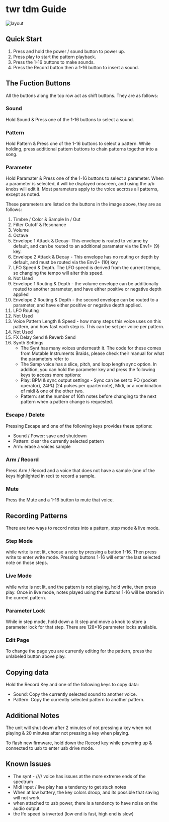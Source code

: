 # twr tdm Guide

![layout](https://user-images.githubusercontent.com/1597/217648968-f9a99f64-c31c-4133-81ce-2ff4c84cad0c.png)

## Quick Start
1. Press and hold the power / sound button to power up.
2. Press play to start the pattern playback.
3. Press the 1-16 buttons to make sounds.
4. Press the Record button then a 1-16 button to insert a sound.

## The Fuction Buttons

All the buttons along the top row act as shift buttons. They are as follows:

### Sound
Hold Sound & Press one of the 1-16 buttons to select a sound.

### Pattern
Hold Pattern & Press one of the 1-16 buttons to select a pattern.
While holding, press additional pattern buttons to chain patterns together into a song.

### Parameter
Hold Paramater & Press one of the 1-16 buttons to select a parameter. When a parameter is selected, it will be displayed onscreen, and using the a/b knobs will edit it. Most parameters apply to the voice accross all patterns, except as noted.

These parameters are listed on the buttons in the image above, they are as follows:
1. Timbre / Color & Sample In / Out
2. Filter Cutoff & Resonance
3. Volume
4. Octave
5. Envelope 1 Attack & Decay- This envelope is routed to volume by default, and can be routed to an additional paramater via the Env1+ (9) key.
6. Envelope 2 Attack & Decay - This envelope has no routing or depth by default, and must be routed via the Env2+ (10) key
7. LFO Speed & Depth. The LFO speed is derived from the current tempo, so changing the tempo will alter this speed.
8. Not Used
9. Envelope 1 Routing & Depth - the volume envelope can be additionally routed to another parameter, and have either positive or negative depth applied
10. Envelope 2 Routing & Depth - the second envelope can be routed to a parameter, and have either positive or negative depth applied.
11. LFO Routing
12. Not Used
13. Voice Pattern Length & Speed - how many steps this voice uses on this pattern, and how fast each step is. This can be set per voice per pattern.
14. Not Used
15. FX Delay Send & Reverb Send
16. Synth Settings
	- The Synt has many voices underneath it. The code for these comes from Mutable Instruments Braids, please check their manual for what the parameters refer to
	- The Samp voice has a slice, pitch, and loop length sync option.
In addition, you can hold the parameter key and press the following keys to access more options:
	- Play: BPM & sync output settings - Sync can be set to PO (pocket operator), 24PQ (24 pulses per quarternote), Midi, or a combination of midi & one of the other two.
	- Pattern: set the number of 16th notes before changing to the next pattern when a pattern change is requested.

### Escape / Delete
Pressing Escape and one of the following keys provides these options:

- Sound / Power: save and shutdown
- Pattern: clear the currently selected pattern
- Arm: erase a voices sample

### Arm / Record
Press Arm / Record and a voice that does not have a sample (one of the keys highlighted in red) to record a sample.

### Mute
Press the Mute and a 1-16 button to mute that voice.

## Recording Patterns[](https://jonbro.github.io/tdm-guide/#recording-patterns)

There are two ways to record notes into a pattern, step mode & live mode.

### Step Mode[](https://jonbro.github.io/tdm-guide/#step-mode)

while write is not lit, choose a note by pressing a button 1-16. Then press write to enter write mode. Pressing buttons 1-16 will enter the last selected note on those steps.

### Live Mode[](https://jonbro.github.io/tdm-guide/#live-mode)

while write is not lit, and the pattern is not playing, hold write, then press play. Once in live mode, notes played using the buttons 1-16 will be stored in the current pattern.

### Parameter Lock[](https://jonbro.github.io/tdm-guide/#parameter-lock)

While in step mode, hold down a lit step and move a knob to store a parameter lock for that step. There are 128*16 parameter locks available.

### Edit Page[](https://jonbro.github.io/tdm-guide/#edit-page)

To change the page you are currently editing for the pattern, press the unlabeled button above play.

## Copying data

Hold the Record Key and one of the following keys to copy data:
- Sound: Copy the currently selected sound to another voice. 
- Pattern: Copy the currently selected pattern to another pattern.

## Additional Notes

The unit will shut down after 2 minutes of not pressing a key when not playing & 20 minutes after not pressing a key when playing.

To flash new firmware, hold down the Record key while powering up & connected to usb to enter usb drive mode.

## Known Issues
- The synt - //// voice has issues at the more extreme ends of the spectrum
- Midi input / live play has a tendency to get stuck notes
- When at low battery, the key colors droop, and its possible that saving will not work
- when attached to usb power, there is a tendency to have noise on the audio output
- the lfo speed is inverted (low end is fast, high end is slow)
